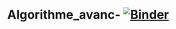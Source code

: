# Algorithme_avanc- [![Binder](https://mybinder.org/badge_logo.svg)](https://mybinder.org/v2/gh/NouhaLassoued/Algorithme_avanc-/main)
